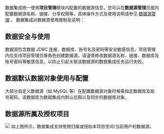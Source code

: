数据集成统一使用**项目管理**模块内配置的数据源信息，您可以在**数据源管理**页面内配置数据源名称、链接、分享权限等。具体操作方式及使用说明请参见 [数据源管理](https://cloud.tencent.com/document/product/1267/72626) 。
数据集成对数据源使用限制及说明：
## 数据安全与使用
数据源包含数据 JDBC 连接、数据库、账号名及密码等安全敏感信息，项目管理内仅支持项目管理员等角色创建数据源。请谨慎修改数据源名称、链接、数据库及账号密码等敏感信息，以防止引起关联该数据源的数据集成任务运行失败。
## 数据默认数据对象使用与配置
大部分自定义数据源（如 MySQL 等）在配置数据源对象时候需指定数据库及账号密码，该数据库为数据集成内默认拉取以及同步的数据库对象。
## 数据源所属及授权项目
![](https://qcloudimg.tencent-cloud.cn/raw/dcf9834a0f5c5f8c03b347e1729ac6e0.png)
如上图所示，数据集成支持使用归属或授权本项目空间/当前用户的数据源。
